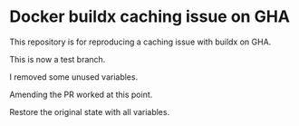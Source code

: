 # Docker buildx caching issue on GHA

This repository is for reproducing a caching issue with buildx on GHA.

This is now a test branch.

I removed some unused variables.

Amending the PR worked at this point.

Restore the original state with all variables.
